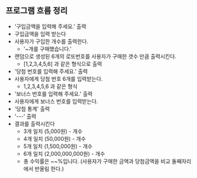## 프로그램 흐름 정리
- '구입금액을 입력해 주세요.' 출력
- 구입금액을 입력 받는다
- 사용자가 구입한 개수를 출력한다.
  - '~개를 구매했습니다.'
- 랜덤으로 생성된 6개의 로또번호를 사용자가 구매한 갯수 만큼 출력시킨다.
  - [1,2,3,4,5,6] 과 같은 형식으로 출력
- '당첨 번호를 입력해 주세요.' 출력
- 사용자에게 당첨 번호 6개를 입력받는다.
  - 1,2,3,4,5,6 과 같은 형식
- '보너스 번호를 입력해 주세요.' 출력
- 사용자에게 보너스 번호를 입력받는다.
- '당첨 통계' 출력
- '---' 출력
- 결과를 출력시킨다
  - 3개 일치 (5,000원) - 개수
  - 4개 일치 (50,000원) - 개수
  - 5개 일치 (1,500,000원) - 개수
  - 6개 일치 (2,000,000,000원) - 개수
  - 총 수익률은 ~~%입니다. (사용자가 구매한 금액과 당첨금액을 비교 둘째자리에서 반올림 한다.)